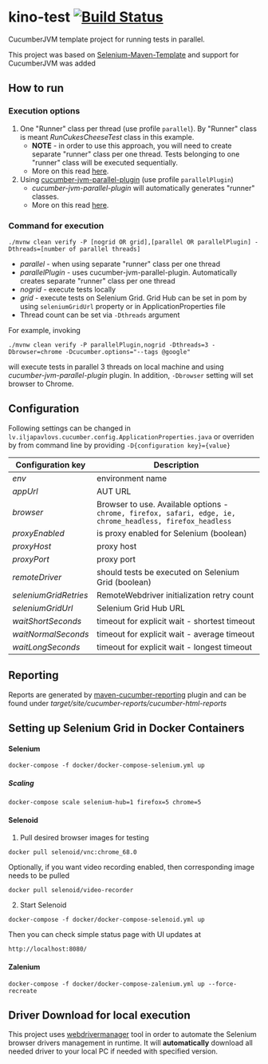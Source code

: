 kino-test  [![Build Status](https://travis-ci.com/iljapavlovs/cucumber-jvm-parallel-template.svg?branch=master)](https://travis-ci.com/iljapavlovs/cucumber-jvm-parallel-template)
=======================

CucumberJVM template project for running tests in parallel. 

This project was based on [Selenium-Maven-Template](https://github.com/Ardesco/Selenium-Maven-Template) and support for CucumberJVM was added

## How to run
### Execution options
 1. One "Runner" class per thread (use profile `parallel`). By "Runner" class is meant *RunCukesCheeseTest* class in this example.
    * **NOTE** - in order to use this approach, you will need to create separate "runner" class per one thread. Tests belonging to one "runner" class will be executed sequentially.
    * More on this read [here](https://opencredo.com/running-cucumber-jvm-tests-in-parallel/).
 2. Using [cucumber-jvm-parallel-plugin](https://github.com/temyers/cucumber-jvm-parallel-plugin) (use profile `parallelPlugin`)
    * *cucumber-jvm-parallel-plugin* will automatically generates "runner" classes.
    * More on this read [here](http://automationrhapsody.com/running-cucumber-tests-in-parallel/).
### Command for execution
```
./mvnw clean verify -P [nogrid OR grid],[parallel OR parallelPlugin] -Dthreads=[number of parallel threads]
```

* *parallel* - when using separate "runner" class per one thread
* *parallelPlugin* - uses cucumber-jvm-parallel-plugin. Automatically creates separate "runner" class per one thread
* *nogrid* - execute tests locally
* *grid* - execute tests on Selenium Grid. Grid Hub can be set in pom by using `seleniumGridUrl` property or in ApplicationProperties file 
* Thread count can be set via `-Dthreads` argument

For example, invoking 
```
./mvnw clean verify -P parallelPlugin,nogrid -Dthreads=3 -Dbrowser=chrome -Dcucumber.options="--tags @google"
``` 
will execute tests in parallel 3 threads on local machine and using *cucumber-jvm-parallel-plugin* plugin. In addition, `-Dbrowser` setting will set browser to Chrome.

## Configuration
Following settings can be changed in `lv.iljapavlovs.cucumber.config.ApplicationProperties.java` or overriden by from command line by providing `-D{configuration key}={value}` 

| Configuration key     | Description                                                       |
|-----------------------|----------------------|
| *env*   | environment name |
| *appUrl*       | AUT URL                 |
| *browser*     | Browser to use. Available options - `chrome, firefox, safari, edge, ie, chrome_headless, firefox_headless`                  |
| *proxyEnabled*    | is proxy enabled for Selenium (boolean) |
| *proxyHost* | proxy host                     |
| *proxyPort* | proxy port                    |
| *remoteDriver*  | should tests be executed on Selenium Grid (boolean)                       |
| *seleniumGridRetries* | RemoteWebdriver initialization retry count                |
| *seleniumGridUrl*     | Selenium Grid Hub URL                 |
| *waitShortSeconds*    | timeout for explicit wait - shortest timeout |
| *waitNormalSeconds* | timeout for explicit wait - average timeout                     |
| *waitLongSeconds* | timeout for explicit wait - longest timeout                      |


## Reporting
Reports are generated by [maven-cucumber-reporting](https://github.com/damianszczepanik/maven-cucumber-reporting) plugin and can be found under *target/site/cucumber-reports/cucumber-html-reports*

## Setting up Selenium Grid in Docker Containers

#### Selenium

```
docker-compose -f docker/docker-compose-selenium.yml up
```

##### Scaling
```
docker-compose scale selenium-hub=1 firefox=5 chrome=5 
```

#### Selenoid

1. Pull desired browser images for testing
```
docker pull selenoid/vnc:chrome_68.0
```

Optionally, if you want video recording enabled, then corresponding image needs to be pulled
```
docker pull selenoid/video-recorder
```
2. Start Selenoid
```
docker-compose -f docker/docker-compose-selenoid.yml up
```

Then you can check simple status page with UI updates at
```
http://localhost:8080/
```

#### Zalenium

```
docker-compose -f docker/docker-compose-zalenium.yml up --force-recreate
```


## Driver Download for local execution
This project uses [webdrivermanager](https://github.com/bonigarcia/webdrivermanager) tool in order to automate the Selenium browser drivers management in runtime. It will **automatically** download all needed driver to your local PC if needed with specified version.
